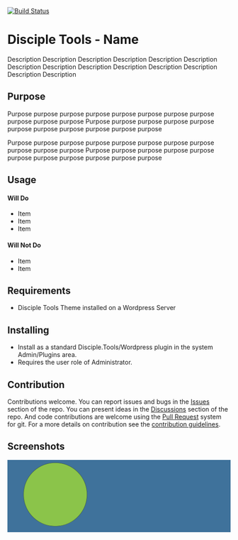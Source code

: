 [![Build Status](https://travis-ci.com/DiscipleTools/dt-contact-portal.svg?branch=master)](https://travis-ci.com/DiscipleTools/dt-contact-portal)

# Disciple Tools - Name

Description Description Description Description Description Description Description
Description Description Description Description Description Description Description

## Purpose

Purpose purpose purpose purpose purpose purpose purpose purpose purpose purpose purpose
Purpose purpose purpose purpose purpose purpose purpose purpose purpose purpose purpose

Purpose purpose purpose purpose purpose purpose purpose purpose purpose purpose purpose
Purpose purpose purpose purpose purpose purpose purpose purpose purpose purpose purpose

## Usage

#### Will Do

- Item
- Item
- Item

#### Will Not Do

- Item
- Item

## Requirements

- Disciple Tools Theme installed on a Wordpress Server

## Installing

- Install as a standard Disciple.Tools/Wordpress plugin in the system Admin/Plugins area.
- Requires the user role of Administrator.

## Contribution

Contributions welcome. You can report issues and bugs in the
[Issues](https://github.com/DiscipleTools/dt-contact-portal/issues) section of the repo. You can present ideas
in the [Discussions](https://github.com/DiscipleTools/dt-contact-portal/discussions) section of the repo. And
code contributions are welcome using the [Pull Request](https://github.com/DiscipleTools/dt-contact-portal/pulls)
system for git. For a more details on contribution see the
[contribution guidelines](https://github.com/DiscipleTools/dt-contact-portal/blob/master/CONTRIBUTING.md).


## Screenshots

![screenshot](documentation/community/starter-banners/banner-blue-green.png)
